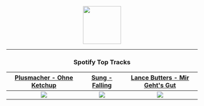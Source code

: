 <p align="center">
  <a href="https://www.tobiasmichael.de">
    <img src="https://tobiasmichael.de/assets/logo.gif" width="100" height="100"/>
  </a>
</p>

---

<h3 align="center">Spotify Top Tracks</h3>

[Plusmacher - Ohne Ketchup](https://open.spotify.com/track/26iQlWeI9At3KOltyTxscm)|[Sung - Falling](https://open.spotify.com/track/3pFKdYf7XEowConVotO1tv)|[Lance Butters - Mir Geht's Gut](https://open.spotify.com/track/6OpDLoOOTZVgMQgAKUrmnL)
:---:|:----:|:----:
<img src="https://i.scdn.co/image/ab67616d00001e02563262bab2c33cfa71a5d2ee"/>|<img src="https://i.scdn.co/image/ab67616d00001e02fdf4399760912cad2f295fda"/>|<img src="https://i.scdn.co/image/ab67616d00001e0204da13d62d6054b9d892540d"/>